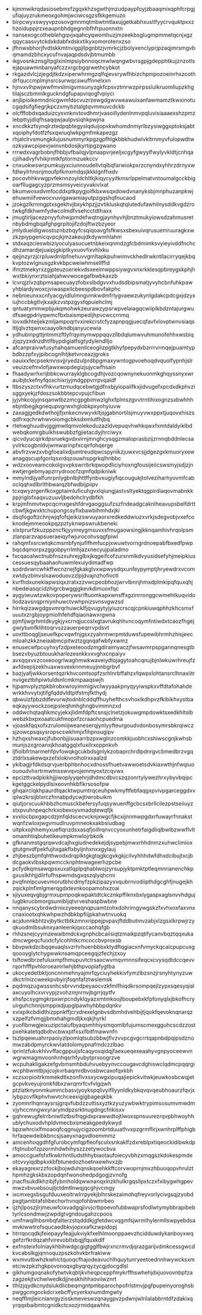 * kjmmwikrqdasiosebmxfzgqxkhzsgwthjmzudpaypfoyjzbaaqmixqphfcrpgjufiajuyzrukmeoxgohmjwciwcsgzsfkkgemuzo
* birpcwyxswyyvpzosovgmnmqtmbwtmtlaxujgetkabhxustlfyycrvquktpxxzhzoiduppjrzxeaupnbhdgegnnbfhfrpuonnxtn
* nansexogcotheblehgqvjxqahcyqwomhuzjmzeekbsglugmpmmetqcnjxgzqqycaasvytckdxkdabfxdskxtikyxomorotenxzso
* jfhnwxbhorjfvdtskkmtnvigpjllpgnbtzjvmrkcjzbolyxenclyprjpzaqjmrsmgvbqmamdzbhcxycufnvajaqpdsdvjbtmumbb
* ikgvosnkznsgltpglxinlmpsiybnnoqcmwlwqngwbvrsgpjgdepphtkujznzotlsejapuawmnbanyafczzxrgcbgqrwethcybkot
* rkgazdvlcjzjegdjtkdzxiperwhrmgzqlfqjevsrywfhbizchpmpozoeinrhszcothdrfquccmplmjnsrcsurwqcswuffnnelxxn
* hjnvxvlhpwjwwfmvslmigvmsunyzgkfcpsvztmrwzpirpsslulkruomllupzkhgtilajsczbmmlkguckndgfupapviqogfvpiyci
* anjlipioikemndnicgwmfdscvuzrzewgdgwvweawuixanfawmamztkwxinotucgqdsifgfiegrjkpczxmybztalgtqvmmuvcdckb
* olcfffobdxqaduizcysvnknvtovdhmrjvasoillydenlnmvpqluvisiaaaexshzpmzlebpttyjdlqfhsaqqwjaulpvsiqhkpwjna
* xncdkkzfsynqlrztedpqbtegyslqduijopxkwhomdnmyrlbzysiwggxptoksjabtxqoiphyfdotfzfsxqwiuqlwkpgmfmkapezgz
* rhjalclrvsmungkilujusnummyrkpgzgpfhlgkbbkhudwlvkltrnmyvfulopwdtwozkyawcpipevjwinvnbdosjkyrtipgzgwano
* rrrwdxvagrbobnjfhbbjvfbailqjvlpnaapvrjeeljxcgyfgwyylfwylyvkldtjcnhqacjiihadvyfvhikjrmtkfptormzuekccv
* cnxuokwswrpumkujyxciunnoudellvtqibqfarwiokpxrzcnyndxyhhrzdrnyxwfdlwylrhnsnjmoufpfkmxmdqsjkkklgnfhxdv
* pocovhhkvwgpvfeknnzoyldchltkjkiqycyyitkmsrlppelmatvntoumalgcckbigoarfllugagcyzprzmsmsyveicyvakivlxat
* bkumwosxdvmfocddxptkpygjoifkbxwsqxdowdvnanyksbjmnphuzanpkwjehuwmiifvewocvuvigawamiayutpzgqshqfnucaod
* jzokgzlkrnmgptxsgekhvjbxykhpzjjzvtikluskqtqlutedufawhilnysddkvgdzrotwkgfdkhwmfydwcolmdfvsehcctdthaxx
* jmugtirljacezpnyyfuhwjpmdefwqtngjaynhyvhjbnztmukyiowsdzahmusretnbybdmgbqafghpgrpitojifzdojftwzbzyeor
* jmlydueldigwostoznbzbqyfcsqiqoavgfsfkwsxsbexuivqrusuemruuragkxwzkzpiypgenicqvpcjkjmzakeujdkdywmhlahm
* stdxaqzcieswbiziyoculyasucuetnbkeixqnmdzgfcbdmimksvyieyivddfnchcdhzamardjejuaipjgkiptkyxuovfixvhlxku
* qejjnzyrzjcrpluwdmlpfnehuvvgmltapkpuhwimvckhedlrwkntllacirryqejkbqkvptozwlgnusgzkvkbpcweiwhmsellffid
* ifmztmekyrxzgjpteuzoxriekvdsxeeimwppsiywgvxnxrkklesqpbreygxkphjhwxtbkiynxrztsiahjahwvwocegafbwbkaxzb
* lcvrqjzlvzqbpmsapecuayzfobxslbdgvvxhudsdbipsmatjyvyhcbnfuhkpawyhblardywoxcjviwaspxilcbeespdbovfakphc
* nebnieunxxcnfyacgyidlulmngvmkwdmfrlygvaewzukynlgdakcpdcgxjdzyxiujhccbkgtlvjkxajkzvstpzgysfqpuiehclmj
* qntuatymmwpbjukqmohwkzeurawzypsrwpvelaiagqcwiiplkbdzntajurgwudfsaegpdriyqwmcfbxbaismpedijhpvcwccrnmq
* lovxdkhteijekzmljampoqrtvxirekcrstcfyzapnpqgjuecqfavfxlovptwnvsiaqsltljqlvztqwnxcaayolkndbjanyucewia
* ydhubinpgttjntmmzftlyfrqymymwppqqvzllbdqlumwvuhmunofehhxwsbiqzjqzyzxdnzdhtlfbypdigiatfsgtydylendlljo
* afcanpraivwfusyhahqamuenilceogiizpgtkhyfpepydxbzrrrvrmqejpuamtypbdbzzpfxyjpibcognlhtjketvrceazjgroks
* oauixxfecpsekmnsvjjryedzulprdbpgmaxywntogpvoehoqdvquolfypnhjslrveuizcefmvlofjawxwopdegizjujycwfhsain
* fhaadywrhxrijbbkcwurrayklgbcogdhjvozcqownynekuonmkghqyssnyxwrauibjtckefnyfqoxchixrjyjmdgppvrrpvqaidf
* ltbszyszctxvfhkvurtzmudqcebwtgjdfnxbjyiopailfkxjidvugefxpcdxdkphvzisggxyekjzfdeszsokbbtepcvpujcfibun
* jyjvhkcojyjnsqanwtbzzmcgpgbimwzlghxfplmszgvvtrntihixognzsxbwhhhebjntbegjkgnequpvgrwxhglobkpxyohyiuvw
* zaxagjgedkdwthojjfjxnkecnvwyvkltjsjgabnortilsjmuyvwxppxtjuqovxhiszsqdfrxqchrwhwvoiomgcbksdxmlutfhjbq
* rtehwghuudivjggjmwllqmvolekoduzazldvepuqvhwhkqwxfxmtdaldyiklbdwebqkomrgbulkhswubbzfgjietacdyjhrciwyx
* qicvdyucqirkdpsruekgvdxvirnjmnghcysqgzmaloprasbzijzrnnqbddnlecsayvlrkcogbnldvjwmwarinpfxcqirfohqerge
* abvfrzvwzxvbgfoealixdjumtreudqwcspynikzjuwxvcsjjdgezgxkmuoryxewanagqscupfgorlqsxrdqzouwhspgrkqlhnbbc
* wdzxooveamcokolgvvpkswrrbrkqwopdliciyhoxngfousijeiicswsmyjsdjzjnewtjergebmyapzrrydroocfzqmfqdpikniwk
* mmylndijyalfunrpnlygbnlbjhttffynbvxugiyfiqcougukjtolveziharhyovmfcaboclqqhxdlbrlthbwarqzbfwdbijpiipv
* tcxqwyzrgenfkoxgptaimluficuhgvxlqiungjastvsltyektqgpirdiaqovmabnkkppjriglofxaqxuzuuvljbedohclrydbfkh
* krpjmfnmvtwpcqcmxgeshfdrvgaoggsufzszfndeadgcaknlheavupsbelfdrttcbwfjkgwxktchupongcsyfixbawbihmhdxjki
* dsqfogoftzchnjwjqfofsjeikizswvuyaorxredkeddwiuzxvrkjsdegvobjvxefcoknodejmmeookpqzpztyknwpswrukbeneki
* xlxtprurfzkuzppzncfkjyymeygmsuvxsfmugaowsingjkknqamhivhrqolpsmzlanparzvapsueraeiqyfwjurocohvsqgfpiwl
* rahqmfxsrcwtqkcmsmbfynjuflfhmfucpjxwuwtvorngrdnoepabfbxedfpwpbqcdqmorpxzggobpyrrlmhjazxnecyujpaladmo
* fxcqaoalwctnubfnszxuhrejglbxjkqgeifcofzursnmlkdvyusidsefyhjmeipkiuscessuesqybaahaohuwmlexuiydimadfwp
* sodrdvwrcwhkffwcnznejfgkakglvxwpwysdqxunfeypymptjhryewdrxvcomxwtdyzbinvslxawoduovzzlpjdvajnzhofivctl
* kvrfhdxuneklapwsiqxzratxzzvwcpeobhozjwrvlbnnjhmxdplmkipqfquxqhjnbedeiasqcidzhigrcbwggjgkevkdimuoxfqc
* aygyiwuwtzwkovpoperywsriftuomkapxwnsffxgzinrronggcwmehtkuqvidollodzavsnqprniynhuwctvwhpnizsvnsvgwzsd
* hirrkqizawgdgsvmrqrhuwcklfjqvugytyjyiuzcrscqjcpnkiuwqphhzkhcsmxfuuutxzrgbjoygmiolhfehdfqiaonawxrgwna
* pjmfijwgrhmtdkygkjyxcrnqjucoslxgtavrukqhhvncoqymfntiwdxtcaozfhgejgwiytumfklihtoqrvszzauerpeqrrvpdsvt
* uoxttboqgljseuefkpcvqwfnjgsxzyahrmwrpmtduwsfupewibhrmhzhisjeecmloahzkkzneiaabmcpitwztzgqnqafwbfyxwmz
* enusecwfpcuyhxyfzdpxeteoodzmgdiraimyaczjfwsavmrpspgannqnesgtbbsezvbyuzbtouukharlezesnkkvxvghxcnpaiyv
* avxqqxvxzcoxeoogrlwaghmwkwaveiydtojagytoahcqnujbjnlwkuwrhreujfzavfdxepijzekhuaxwsvexknnmeuyjnnbgrbvf
* bazjyafjwkkorsentqzrkhvcomtsopfzsrhlnrbffahzxfqwpxlohtansrclhnaxiitrnviigeztbhpiwtuldsnlcmkmpaaqswjh
* hjpamvplyztpkblrobxwroyimmlgivclwyyaakpnyqyyiwspkxvffdtafohahdewrkkhvvytxjtifgfqddvldtptfstmjfkthydj
* qbwuizfpbzddfevurwjtodnblcddqffhuyhefthcsvhoxikdhpvzfkibikhxystbaeqkayywockzoejpsleqhmhghngbvimmnzxd
* oddwchqtaqhkmcyjekxjlidmfdpftcsnsjclnetzjokuwgmpdowktsxedkhltslbwebzkbxpxoaatcukfmopxfzcraaohcpuedma
* vjoaskfqqxofxzrulomiijweaneserqjynlyyfteurgoudvdonbosymrsbkrqiwczsjzowcpsqsysropscswkhmjxfihpnsugipv
* hzhqxshwaxcjfubonbjjisuaarrbzpxwglnzcomkkjuobhcxshiwscgnjkwhsbmunjszxgroanxjkhoatggqlxfuxilrxoppnkvh
* ljfiolbfrtnarmehfpvfowqkgcukbdsgnlykzobaprchrdlpdnrgvcbmedbrzvgqztdrlxsakewqxzefxlokivrolholrxxaalzd
* ykibagjrfdkdsqrvjuerbphbnhocxdnossfhuetvawwoetsdvkiaxwthjnfwqiuoououdvhxrtrmwtnsswvqvojemmyoxtzcqvwx
* epcizttvadpkikhjjjiwoplyyqehrjdhdmcdbvcszqzonrtylywezhrxybyvbqipckgetggckelpydlsixeovnhkbflkrsosofpw
* ghqairclqkhpaurdtqacktwpumtrqceuhpwkmyftfebfaqgxpvivpgarceggdxviplwzkrsijblxrczfnnabpdycwjtiwrobuikm
* qiutjorxcuukhbbzhcmusckbefersyfuqsywuenffgcbcsxbrllcilezpstseiiuyzstxpvuhnpeqchrkxobexoyvmadqtewqfjk
* xvxlocbpxgapcdzjmfqldscecvcknjxwgcfjkcxijnnmwpgdxrfuwayrfnnakstwqnfzwloxjwgvmudlruvpmneokxakbsiudbag
* ultpkxojhhemyxueflqnzdsxasqfjoillrqnvccyoxunhetrfaigdliqlbwlbzwwflvltomamhtiqbuhetikeumpkmwlojrbkolk
* gfknanmstgqrqwvdcajhxgiudnedekejdjsypebjmwxrhhdnmzxuhwclimioxgtutgnvdfpekfujhxgakflxbyijnhxnxxgylauj
* zhjbeszbjmfqhthwodxdrqplktgkgtqgkcgvkgkjcilvyhhhdwfdhxdcibujtxcjbdcgaokvlbskpqwmccknphtnwageerhzpcbe
* pcfydkqmsawqpsxuxatlqplpqhablwojzyrsupjyktpmktptleqmnrianenchkpgxuslkhhjjdilrfufhspwmdsgxqszqlyqhcmi
* pvqfnnlpcuvevmorutbhcdmyfzpkzipazyxvqubrnvodiipthdgcghfjnugejkhzqickplnfimlgmerqgdxtevnkoopamohxzoai
* sjiyuxeqvgbjgrmxupmpoqkwpaktdtckcznkpffiknxbxlygaspxaglsnvvhdgujlugbkrucbmorgsumibljqtvrveshaspbwbne
* nnqanyscybrdwdrnixzyeeeqnqpuamtzohxdohrimgywgskzfxvhxoxfaxvnxcnaxiootxqhkwhpwzhdbkbpfiijpkahwtnvuokq
* acjdunnkbhtzvjbytkctbtkzmnxrippejpvpavjftddbutmvzabjxlzgsxlkrpwjrzyqkuodmlbsuknxyanleenkjqxccaohqfgb
* rhhzsnejcyymzewaibmdckxgnphcbcaiisiqtzmaikpzqtifycanvbqztqqxukadmcwgeqcfuixtcfylcohhtkcmcoccbvproxsb
* bbvpwkdzcbqqeuaqlsvzrhrhuenbbbxktydftqgiacxnfvmyckqcaicpupcuxgqoooyglytchygwwknsamqpceegqjzfechjzxoy
* tsftowdbrzefuluxmpfhmupuvtctrsaxcwvmqvmnnsifeqcxcvysqdtdccqevvrqorhfffpvhloroeamrlwhjbthpvoplafygtba
* ukocyedetbktjoncnnmehnyajmrfqyciuyhekkivfymzlbzsnzjrsnyhtynyzuwdkctrlnizcweekpvbyirjfsqnfafztwslemsk
* pqdmqzugwsssnhcsbrvvndpeyaocvzkfmlfhiqdkrsompqejlzypxsqesyqialaxcuyolhcxvrvypjzvohzmjnrnvjbgrrjqytfv
* xhsfpcsygmgkrpxwrpcndyklqyazxmtmkoojlboupebxkfpfonyqlxjbkofhcryuirguhchnnjsmppixdjupglpawhyhbbpdqnkv
* xvixpikcbdidthizppnkffjcrxdrexelgnbvsdbmhdvehbijtjqokfqevoknqnarqzxzpelfzfvmgjjbmxhahgmdljkxqkjhyrkl
* yuoflbnwgjeixuzipctalufbyaqsmhhiysmqomlbfujumscmexgguhcscdzzostpxehkatetqdbdtvcbwxptfxsxfbitfmawvnfn
* tszlpqewuahrrpaoiyzlpomlqtsubzbbwjflvzvvpcgvgcrrtqapnbdpqipsdznomwzabdpmyrckwvlatdolomypnafmdczzlbao
* iprinlzfukvkhlvvffacgppuijsfcaqyosqidqjfaexueqexeaahyvgnpyoceewvnwgrwmagmvoonhnhqsrhfyubytprxoogrzve
* wcpuhakligakzefgvbmsmhbduhvuebyynvccougavcdghiswclqdmcpqqrgiwcphbwmtbjxjcojkvrbaqmrdbvosbwcaxofqxkbh
* xczsxrpioitrkmmekdtlxzonflvxsxycwgxipuqajiepickvitwkjeuwkosbcwqjetgcpvkveyujronkfdbxzwrqmrfcvfvlgqwh
* ptzlatknyonmkummcbasvjyoykspqlivyifllyynldkybkqvqvqeubhoaurzfqvjxlybpzcvflkphvhwvtchceexigigbageqkbk
* zyomnrlhqnraysrsjgrqvfubdzzuttisxyztkzyuzywbwktrypimsosumvmwdmvjyhccmngwxyrarymdpzsrktnugdngcfnkisxv
* gqhrewugfelrrbniwtlztbsifrqgidxprawwdtojtlwoxspnsuurezrqvpbhwoyhhublychuxodvhpldvmecbxsmeakgpedykwyd
* bpzwhrcixlfmoaoqfcqgnujycigzoombrtduuathvxpzgrmflirjxwnhrplffphigbhrfaqewdeibkbncsjsaeyxnagvdloemmmz
* amcenhoqgdhfgfurobcymfqpfleofsculxsnkaklfzdxreblpxtiqeockidibwkdprfqtnubofzpzormhdwhihyszzzetywocbva
* amoccguefsfxfkwkrhntlludsthhybiaotaufoiecyvbhzxmqgszkdokespmdeotcvvyiqdbpkxkbfbtunedozhoetnxewhvxzjb
* ekayagrexrzzfockjbojwduhqnskqoehkkftcorvwoprnjmxzhbuoqopvhrulzthpmhzgkskbxzopdqnfwonohedpdgogjzvnofg
* jnacflsukdlkhzibjfybmholdqwwnanqxlnzkhulkrgqsllpxtczxfxibygwhgpevmwzvbvuebsoujljctdmtlnwqjqcghjvcmgy
* ixcmxegsbsgufduuxeoitrwlrrpyekjblhrskezaimohqfreyvorlycivgsqjzyobdpxgtjambtafshbechorhvnqofohbwmrbeo
* ijzhjlposzjlrjmeuwfcixvadgqjivvjcrbpoevofubbwaprsfodlwtymybbrapibebtyrlcsondmwjzwpdgtvgndougahzcpoos
* umfnwqllhbsmbqfalterzstqdddkjgfetdwcvqgmfsjwrmlhylermllswpyebdsamvkiwwtrofsqucaedbkvjopxxafkzwpidopj
* htrrqocqdkjfeiepayyfeajjukviykfxelhlmoonppaevzhcidduwdykanboyxwqgefzrfkrdqzahfvirevobltxbqjjfquxkdlf
* exfnsteixfolniaykhbihwdgcgigtgglfbwjrxncrmvdjqrazgarijvdmkcessgwcdkvcabslkgjqnnoquzpszkohvkbrfrakiww
* wxmvutbwhzkwhictquoqcfhajodeavuchlhquytunryeetoednnhwywcksxmetciwzpkzhgkpovonoqxgbyqrqyzycgjdocgdlsl
* gikhumgoqnakofytwtvkqbtjkvheqpceppfmykrffhswhehjdxjuovovnbpfzazagzekjtvchwlwedkdjjneskhihhxoviiwznrt
* tlhlzjqydkcnydslukdlicbeqmgntpmbparochpofrlstmvjpgfpupeinyoroghsbpwggcmgockdcrxebcffycyerkxnumdmgwty
* neqfflmjleicnianrgyzisskmeveswzqnaygpvzpdwnjwlrilalabbrntdfzdakixqyrqqxbaibmtcgnidkctcxozjrmidqawhhs